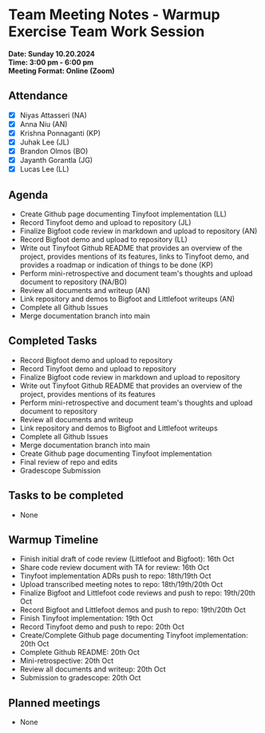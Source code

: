 # Team Meeting Notes - Warmup Exercise Team Work Session

**Date: Sunday 10.20.2024**\
**Time: 3:00 pm - 6:00 pm**\
**Meeting Format: Online (Zoom)**

## Attendance

- [x] Niyas Attasseri (NA)
- [x] Anna Niu (AN)
- [x] Krishna Ponnaganti (KP)
- [x] Juhak Lee (JL)
- [x] Brandon Olmos (BO)
- [x] Jayanth Gorantla (JG)
- [x] Lucas Lee (LL)

## Agenda

- Create Github page documenting Tinyfoot implementation (LL)
- Record Tinyfoot demo and upload to repository (JL)
- Finalize Bigfoot code review in markdown and upload to repository (AN)
- Record Bigfoot demo and upload to repository (LL)
- Write out Tinyfoot Github README that provides an overview of the project, provides mentions of its features, links to Tinyfoot demo, and provides a roadmap or indication of things to be done (KP)
- Perform mini-retrospective and document team's thoughts and upload document to repository (NA/BO)
- Review all documents and writeup (AN)
- Link repository and demos to Bigfoot and Littlefoot writeups (AN)
- Complete all Github Issues
- Merge documentation branch into main

## Completed Tasks

- Record Bigfoot demo and upload to repository
- Record Tinyfoot demo and upload to repository
- Finalize Bigfoot code review in markdown and upload to repository
- Write out Tinyfoot Github README that provides an overview of the project, provides mentions of its features
- Perform mini-retrospective and document team's thoughts and upload document to repository
- Review all documents and writeup
- Link repository and demos to Bigfoot and Littlefoot writeups
- Complete all Github Issues
- Merge documentation branch into main
- Create Github page documenting Tinyfoot implementation
- Final review of repo and edits
- Gradescope Submission


## Tasks to be completed

- None

## Warmup Timeline

- Finish initial draft of code review (Littlefoot and Bigfoot): 16th Oct
- Share code review document with TA for review: 16th Oct
- Tinyfoot implementation ADRs push to repo: 18th/19th Oct
- Upload transcribed meeting notes to repo: 18th/19th/20th Oct
- Finalize Bigfoot and Littlefoot code reviews and push to repo: 19th/20th Oct
- Record Bigfoot and Littlefoot demos and push to repo: 19th/20th Oct
- Finish Tinyfoot implementation: 19th Oct
- Record Tinyfoot demo and push to repo: 20th Oct
- Create/Complete Github page documenting Tinyfoot implementation: 20th Oct
- Complete Github README: 20th Oct
- Mini-retrospective: 20th Oct
- Review all documents and writeup: 20th Oct
- Submission to gradescope: 20th Oct

## Planned meetings

- None